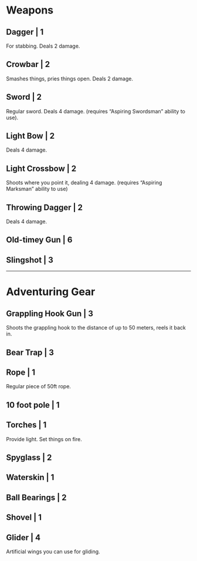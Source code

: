 # Weapons
## Dagger | 1
For stabbing. Deals 2 damage.

## Crowbar | 2
Smashes things, pries things open. Deals 2 damage.

## Sword | 2
Regular sword. Deals 4 damage.
(requires “Aspiring Swordsman” ability to use).

## Light Bow | 2
Deals 4 damage.

## Light Crossbow | 2
Shoots where you point it, dealing 4 damage.
(requires “Aspiring Marksman” ability to use)

## Throwing Dagger | 2
Deals 4 damage.

## Old-timey Gun | 6

## Slingshot | 3


----
# Adventuring Gear
## Grappling Hook Gun | 3
Shoots the grappling hook to the distance of up to 50 meters, reels it back in.

## Bear Trap | 3

## Rope | 1
Regular piece of 50ft rope.

## 10 foot pole | 1

## Torches | 1
Provide light. Set things on fire.

## Spyglass | 2

## Waterskin | 1

## Ball Bearings | 2

## Shovel | 1

## Glider | 4
Artificial wings you can use for gliding.
